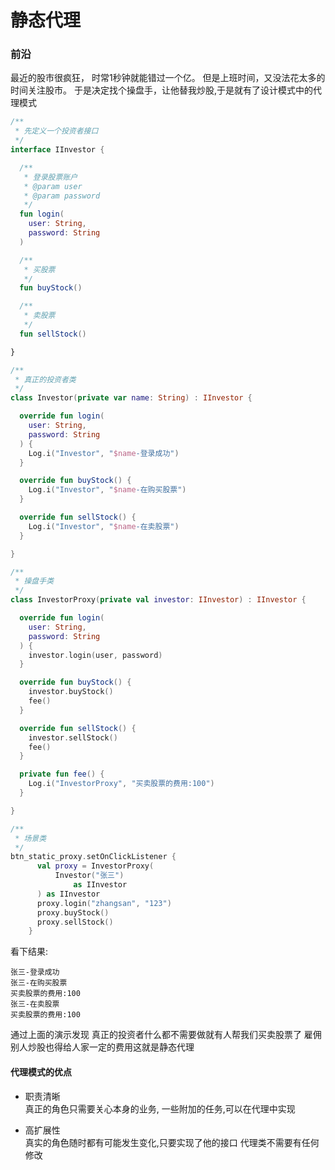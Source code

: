 # 静态代理

### 前沿

最近的股市很疯狂，
时常1秒钟就能错过一个亿。
但是上班时间，又没法花太多的时间关注股市。
于是决定找个操盘手，让他替我炒股,于是就有了设计模式中的代理模式

```kotlin
/**
 * 先定义一个投资者接口
 */
interface IInvestor {

  /**
   * 登录股票账户
   * @param user
   * @param password
   */
  fun login(
    user: String,
    password: String
  )

  /**
   * 买股票
   */
  fun buyStock()

  /**
   * 卖股票
   */
  fun sellStock()

}
```

```kotlin
/**
 * 真正的投资者类
 */
class Investor(private var name: String) : IInvestor {

  override fun login(
    user: String,
    password: String
  ) {
    Log.i("Investor", "$name-登录成功")
  }

  override fun buyStock() {
    Log.i("Investor", "$name-在购买股票")
  }

  override fun sellStock() {
    Log.i("Investor", "$name-在卖股票")
  }

}
```

```kotlin
/**
 * 操盘手类
 */
class InvestorProxy(private val investor: IInvestor) : IInvestor {

  override fun login(
    user: String,
    password: String
  ) {
    investor.login(user, password)
  }

  override fun buyStock() {
    investor.buyStock()
    fee()
  }

  override fun sellStock() {
    investor.sellStock()
    fee()
  }

  private fun fee() {
    Log.i("InvestorProxy", "买卖股票的费用:100")
  }

}
```

```kotlin
/**
 * 场景类
 */
btn_static_proxy.setOnClickListener {
      val proxy = InvestorProxy(
          Investor("张三")
              as IInvestor
      ) as IInvestor
      proxy.login("zhangsan", "123")
      proxy.buyStock()
      proxy.sellStock()
    }
```

看下结果:
```
张三-登录成功
张三-在购买股票
买卖股票的费用:100
张三-在卖股票
买卖股票的费用:100
```

通过上面的演示发现
真正的投资者什么都不需要做就有人帮我们买卖股票了
雇佣别人炒股也得给人家一定的费用这就是静态代理

#### 代理模式的优点

- 职责清晰<br>
  真正的角色只需要关心本身的业务,
  一些附加的任务,可以在代理中实现

- 高扩展性<br>
  真实的角色随时都有可能发生变化,只要实现了他的接口
  代理类不需要有任何修改
